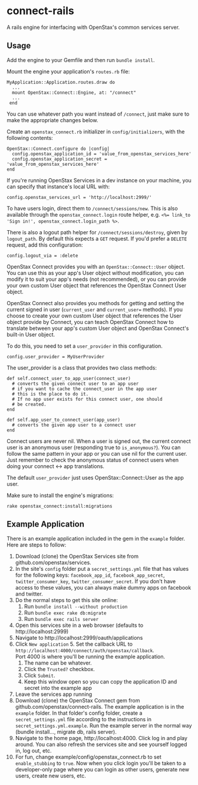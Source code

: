 connect-rails
=============

A rails engine for interfacing with OpenStax's common services server.

Usage
-----

Add the engine to your Gemfile and then run `bundle install`.  

Mount the engine your application's `routes.rb` file:

    MyApplication::Application.routes.draw do
      ...
      mount OpenStax::Connect::Engine, at: "/connect"
      ...
     end

You can use whatever path you want instead of `/connect`, just make sure to make the appropriate changes below.

Create an `openstax_connect.rb` initializer in `config/initializers`, with the following contents:

    OpenStax::Connect.configure do |config|
      config.openstax_application_id = 'value_from_openstax_services_here'
      config.openstax_application_secret = 'value_from_openstax_services_here'
    end

If you're running OpenStax Services in a dev instance on your machine, you can specify that instance's local URL with:

    config.openstax_services_url = 'http://localhost:2999/'

To have users login, direct them to `/connect/sessions/new`.  This is also available through the `openstax_connect.login` route helper, e.g. `<%= link_to 'Sign in!', openstax_connect.login_path %>`.

There is also a logout path helper for `/connect/sessions/destroy`, given by `logout_path`.  By default this expects a `GET` request.  If you'd prefer a `DELETE` request, add this configuration:

    config.logout_via = :delete

OpenStax Connect provides you with an `OpenStax::Connect::User` object.  You can
use this as your app's User object without modification, you can modify it to suit
your app's needs (not recommended), or you can provide your own custom User object
that references the OpenStax Connect User object.  

OpenStax Connect also provides you methods for getting and setting the current 
signed in user (`current_user` and `current_user=` methods).  If you choose to create 
your own custom User object that references the User object provide by Connect, 
you can teach OpenStax Connect how to translate between your app's custom User 
object and OpenStax Connect's built-in User object.

To do this, you need to set a `user_provider` in this configuration.  

    config.user_provider = MyUserProvider

The user_provider is a class that provides two class methods:

    def self.connect_user_to_app_user(connect_user)
      # converts the given connect user to an app user
      # if you want to cache the connect_user in the app user
      # this is the place to do it.
      # If no app user exists for this connect user, one should
      # be created.
    end
  
    def self.app_user_to_connect_user(app_user)
      # converts the given app user to a connect user
    end 

Connect users are never nil.  When a user is signed out, the current connect user 
is an anonymous user (responding true to `is_anonymous?`).  You can follow the same
pattern in your app or you can use nil for the current user.  Just remember to check
the anonymous status of connect users when doing your connect <-> app translations.

The default `user_provider` just uses OpenStax::Connect::User as the app user.

Make sure to install the engine's migrations:

    rake openstax_connect:install:migrations

Example Application
-------------------

There is an example application included in the gem in the `example` folder.  Here are steps
to follow:

1. Download (clone) the OpenStax Services site from github.com/openstax/services.  
1. In the site's `config` folder put a `secret_settings.yml` file that has values for the 
following keys: `facebook_app_id`, `facebook_app_secret`, `twitter_consumer_key`, `twitter_consumer_secret`.  If you
don't have access to these values, you can always make dummy apps on facebook and twitter.
2. Do the normal steps to get this site online: 
    1. Run `bundle install --without production`
    2. Run `bundle exec rake db:migrate`
    3. Run `bundle exec rails server`
2. Open this services site in a web browser (defaults to http://localhost:2999)
3. Navigate to http://localhost:2999/oauth/applications
4. Click `New application`
    5. Set the callback URL to `http://localhost:4000/connect/auth/openstax/callback`.  
Port 4000 is where you'll be running the example application.
    1. The name can be whatever.
    2. Click the `Trusted?` checkbox.
    3. Click `Submit`.
    4. Keep this window open so you can copy the application ID and secret into the example app
5. Leave the services app running
6. Download (clone) the OpenStax Connect gem from github.com/openstax/connect-rails.  The
example application is in the `example` folder.  In that folder's config folder, create a `secret_settings.yml` file 
according to the instructions in `secret_settings.yml.example`.  Run the example server in the normal way (bundle install..., migrate db, rails server).
7. Navigate to the home page, http://localhost:4000.  Click log in and play around.  You can also refresh the services site and see yourself logged in, log out, etc.
8. For fun, change example/config/openstax_connect.rb to set `enable_stubbing` to `true`.  Now when you click login you'll be taken to a developer-only page where you can login as other users, generate new users, create new users, etc.